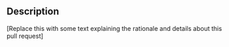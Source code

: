 ## Description

[Replace this with some text explaining the rationale and details about this pull request]

<!--
  IMPORTANT NOTES FOR FIRST TIME CONTRIBUTORS
  ===========================================

  Congratulations, you are about to make a pull request to QGIS! To make this as easy and pleasurable for everyone, please take the time to read these lines before opening the pull request.

  Include a few sentences describing the overall goals for this pull request (PR). If applicable also add screenshots or - even better - screencasts.
  Include both: *what* you changed and *why* you changed it.

  If this is a pull request that adds new functionality which needs documentation, give an especially detailed explanation.
  In this case, start with a short abstract and then write some text that can be copied 1:1 to the documentation in the best case.

  Also mention if you think this PR needs to be backporte and relevant or fixed issues.

------------------------

  Reviewing is a process done by project maintainers, mostly on a volunteer basis. We try to keep the overhead as small as possible and appreciate if you help us to do so by checking the following list.
  Feel free to ask in a comment if you have troubles with any of them.

  - Commit messages are descriptive and explain the rationale for changes.

  - Commits which fix bugs include `Fixes #11111` at the bottom of the commit message. If this is your first pull request and you forgot to do this, write the same statement into this text field with the pull request description.

  - New unit tests have been added for relevant changes

  - You have run [the `scripts/prepare-commit.sh` script](https://github.com/qgis/QGIS/blob/master/.github/CONTRIBUTING.md#contributing-to-qgis) before each commit.
    If you didn't do this, you can also run `./scripts/astyle-all.sh` from your source folder.

  - You have read the [QGIS Coding Standards](https://docs.qgis.org/testing/en/docs/developers_guide/codingstandards.html) and this PR complies with them
-->
